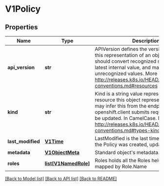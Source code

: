 # V1Policy

## Properties
Name | Type | Description | Notes
------------ | ------------- | ------------- | -------------
**api_version** | **str** | APIVersion defines the versioned schema of this representation of an object. Servers should convert recognized schemas to the latest internal value, and may reject unrecognized values. More info: http://releases.k8s.io/HEAD/docs/devel/api-conventions.md#resources | [optional] 
**kind** | **str** | Kind is a string value representing the REST resource this object represents. Servers may infer this from the endpoint the openshift.client submits requests to. Cannot be updated. In CamelCase. More info: http://releases.k8s.io/HEAD/docs/devel/api-conventions.md#types-kinds | [optional] 
**last_modified** | [**V1Time**](V1Time.md) | LastModified is the last time that any part of the Policy was created, updated, or deleted | 
**metadata** | [**V1ObjectMeta**](V1ObjectMeta.md) | Standard object&#39;s metadata. | [optional] 
**roles** | [**list[V1NamedRole]**](V1NamedRole.md) | Roles holds all the Roles held by this Policy, mapped by Role.Name | 

[[Back to Model list]](../README.md#documentation-for-models) [[Back to API list]](../README.md#documentation-for-api-endpoints) [[Back to README]](../README.md)


